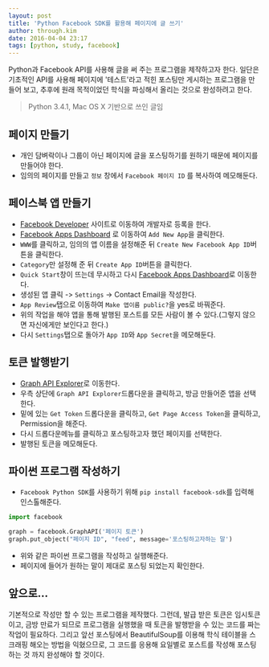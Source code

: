 ```yaml
---
layout: post
title: 'Python Facebook SDK를 활용해 페이지에 글 쓰기'
author: through.kim
date: 2016-04-04 23:17
tags: [python, study, facebook]
---
```


Python과 Facebook API를 사용해 글을 써 주는 프로그램을 제작하고자 한다. 일단은 기초적인 API를 사용해 페이지에 '테스트'라고 적힌 포스팅만 게시하는 프로그램을 만들어 보고, 추후에 원래 목적이었던 학식을 파싱해서 올리는 것으로 완성하려고 한다.

> Python 3.4.1, Mac OS X 기반으로 쓰인 글임

## 페이지 만들기
 - 개인 담벼락이나 그룹이 아닌 페이지에 글을 포스팅하기를 원하기 때문에 페이지를 만들어야 한다. 
 - 임의의 페이지를 만들고 `정보` 창에서 `Facebook 페이지 ID` 를 복사하여 메모해둔다.

## 페이스북 앱 만들기
 - [Facebook Developer](https://developers.facebook.com) 사이트로 이동하여 개발자로 등록을 한다.
 - [Facebook Apps Dashboard](https://developers.facebook.com/apps) 로 이동하여 `Add New App`을 클릭한다.
 - `WWW`를 클릭하고, 임의의 앱 이름을 설정해준 뒤 `Create New Facebook App ID`버튼을 클릭한다.
 - `Category`만 설정해 준 뒤 `Create App ID`버튼을 클릭한다.
 - `Quick Start`창이 뜨는데 무시하고 다시 [Facebook Apps Dashboard](https://developers.facebook.com/apps)로 이동한다.
 - 생성된 앱 클릭 -> `Settings` -> Contact Email을 작성한다.
 - `App Review`탭으로 이동하여 `Make 앱이름 public?`을 yes로 바꿔준다.
 - 위의 작업을 해야 앱을 통해 발행된 포스트를 모든 사람이 볼 수 있다.(그렇지 않으면 자신에게만 보인다고 한다.)
 - 다시 `Settings`탭으로 돌아가 `App ID`와 `App Secret`을 메모해둔다.

## 토큰 발행받기
 - [Graph API Explorer](https://developers.facebook.com/tools/explorer/)로 이동한다.
 - 우측 상단에 `Graph API Explorer`드롭다운을 클릭하고, 방금 만들어준 앱을 선택한다.
 - 밑에 있는 `Get Token` 드롭다운을 클릭하고, `Get Page Access Token`을 클릭하고, Permission을 해준다.
 - 다시 드롭다운메뉴를 클릭하고 포스팅하고자 했던 페이지를 선택한다. 
 - 발행된 토큰을 메모해둔다.

## 파이썬 프로그램 작성하기
 - `Facebook Python SDK`를 사용하기 위해 `pip install facebook-sdk`를 입력해 인스톨해준다.

```python
import facebook

graph = facebook.GraphAPI('페이지 토큰')
graph.put_object("페이지 ID", "feed", message='포스팅하고자하는 말')
```
 - 위와 같은 파이썬 프로그램을 작성하고 실행해준다.
 - 페이지에 들어가 원하는 말이 제대로 포스팅 되었는지 확인한다.


## 앞으로...
기본적으로 작성만 할 수 있는 프로그램을 제작했다. 그런데, 발급 받은 토큰은 임시토큰이고, 금방 만료가 되므로 프로그램을 실행했을 때 토큰을 발행받을 수 있는 코드를 짜는 작업이 필요하다. 그리고 앞선 포스팅에서 BeautifulSoup를 이용해 학식 테이블을 스크래핑 해오는 방법을 익혔으므로, 그 코드를 응용해 요일별로 포스트를 작성해 포스팅하는 것 까지 완성해야 할 것이다.